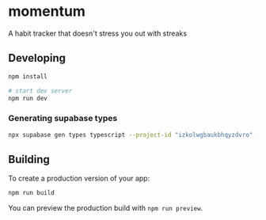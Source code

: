 # momentum

A habit tracker that doesn't stress you out with streaks

## Developing

```bash
npm install

# start dev server
npm run dev
```

### Generating supabase types

```bash
npx supabase gen types typescript --project-id "izkolwgbaukbhqyzdvro" --schema public > src/lib/types/supabase.ts
```

## Building

To create a production version of your app:

```bash
npm run build
```

You can preview the production build with `npm run preview`.
